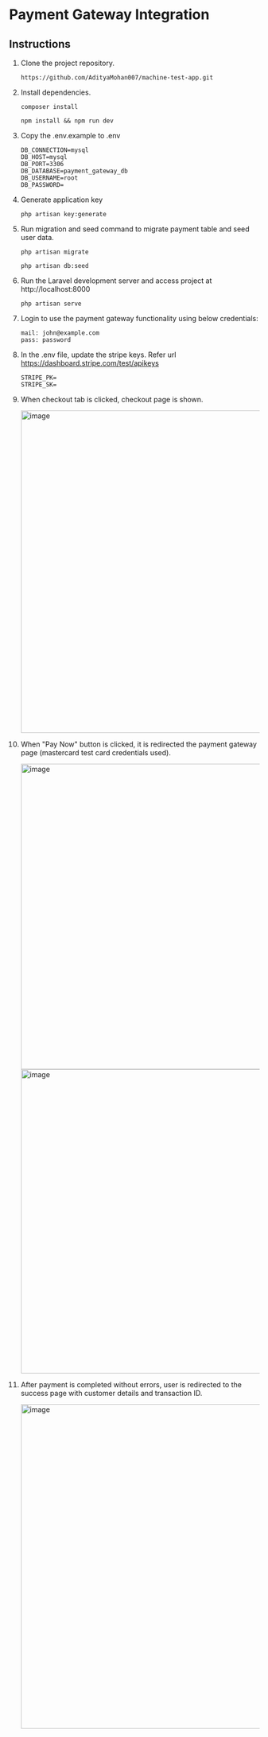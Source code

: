 # Payment Gateway Integration 

## Instructions

1. Clone the project repository.
    ```
    https://github.com/AdityaMohan007/machine-test-app.git
    ```

2. Install dependencies.
    ```
    composer install
    
    npm install && npm run dev
    ```
    
3. Copy the .env.example to .env
    ```
    DB_CONNECTION=mysql
    DB_HOST=mysql
    DB_PORT=3306
    DB_DATABASE=payment_gateway_db
    DB_USERNAME=root
    DB_PASSWORD=
    ```

4. Generate application key
    ```
    php artisan key:generate
    ```

5. Run migration and seed command to migrate payment table and seed user data.
    ```
    php artisan migrate

    php artisan db:seed
    ```

6. Run the Laravel development server and access project at http://localhost:8000
    ```
    php artisan serve
    ```

7. Login to use the payment gateway functionality using below credentials:
    ```
    mail: john@example.com
    pass: password
    ```

8. In the .env file, update the stripe keys. Refer url https://dashboard.stripe.com/test/apikeys
    ```
    STRIPE_PK=
    STRIPE_SK=
    ```

9. When checkout tab is clicked, checkout page is shown.
   
    <img width="1203" height="649" alt="image" src="https://github.com/user-attachments/assets/7e43e2bb-d415-4ecd-ab9e-4f3adbb84095" />


10. When "Pay Now" button is clicked, it is redirected the payment gateway page (mastercard test card credentials used).
    
    <img width="1144" height="615" alt="image" src="https://github.com/user-attachments/assets/d3cfa0c2-a78d-415b-b089-19937e549641" />

    <img width="1142" height="612" alt="image" src="https://github.com/user-attachments/assets/932d98c4-8034-4698-8ac9-6f2ab3bcf01c" />


11. After payment is completed without errors, user is redirected to the success page with customer details and transaction ID.
    
    <img width="1203" height="653" alt="image" src="https://github.com/user-attachments/assets/c6c31de7-2dcb-4e7e-a1b3-bae8210d6590" />
 

    





